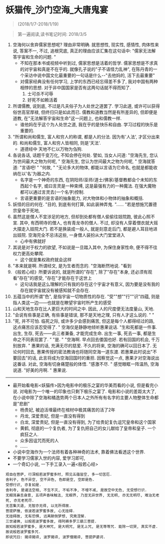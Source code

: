 #  妖猫传_沙门空海_大唐鬼宴

> (2018/1/7-2018/1/19)

> 第一遍阅读,读书笔记时间: 2018/3/5

1. 空海何以舍弃儒家思想呢? 理由非常明确. 就思想性, 现实性, 感情性, 肉体性来说, 答案不一, 不过, 追根究底, 真正的理由应该汇集在这句话中: "儒家无法解答宇宙和生命的问题. "
    * 不知在那本书或视频中听到过, 儒家思想是活着的哲学.  儒家思想是不求真的对宇宙和真是不在乎的. 就像孔子说的"子不语怪力乱神", 在陈丹青的一个采访中说中国文化最重要的一句话是什么--"去他妈的, 活下去最重要"
    * 对儒家经典没有任何学习, 上学的东西已经忘得差不多了, 我对中国有两种相悖的思想. 对于非中国国家是否有这两句话就不得而知了.
        1. 士可杀不可辱
        2. 好死不如赖活着
2. 所谓儒教, 说到底, 不过是凡夫俗子为人处世之道罢了. 学习此道, 或许可以获得俗世高官厚禄, 但终归只是如此而已.  儒教和道教当然是有所差异的, 但即便是道教, 在"无法解答宇宙和生命"这一问题上, 也和儒教一样. 
    * 谁他妈在乎这个为人处世之道, 我在乎的是快乐和自由. 学习过程的快乐是重要的. 
3. "所谓和尚和儒生, 富人和穷人的称谓, 都是人的分法. 因为有'人法', 才区分出来的. 和尚和儒生, 富人和穷人皆相同, 则是'天法'. 
    * 道德经中 天地不仁以万物为刍狗. 
4. 各说各话, 话题千变万化, 不知会停在何处.  譬如, 当女人问道:  "空海先生, 您认为世间最大之物为何呢, " 空海先生, 您认为世间最大之物为何呢, " 空海就答道: "言语吧! " "何故, " "无论多大的物体, 都能以言语为它命名, 也就是都能收纳在以'名'为器之内. 
    * 名字是一个神奇的东西, 在阴阳师/巫师/道士/佛家/基督教都会个未知的东西起个名字, 或曰言灵是一种束缚, 这是最强有力的一种魔法. 在强大魔物都可以通过言灵去(一个名字)控制.
    * 言语更重要的是言语的抽象能力, 对大物体和小物体的抽象和概括.
6. 妖怪的目的何在. "目的, 到底有何打算, 如此装神弄鬼. "…… "若是想施咒置德宗皇帝于死地, 
7. 虽然这是僧人不宜涉足的地方, 但却到处都有僧人偷偷往妓院跑, 彼此心照不宣. 其中, 有西明寺的僧人, 也有青龙寺的僧人.  不过, 却没有人穿着僧衣就大摇大摆走入妓院大门.  若不是换装成一般人, 就是刻意走后门, 都是避人耳目地进出妓院.  空海完全不忌讳这些, 一身僧人装扮从大门堂堂进入
    * 心中有佛就好
9. 其说是对于权力的欲望, 不如说是一旦踏入其中, 为保住身家性命, 便不得不往权力更高处攀爬. 
    * 这个就是集权政府就会这样
11. "本来就是啊. 所谓经文, 是为生者而念的. "空海断然地说.  "看到
12. 《般若心经》所要诉说的, 就是所谓的"存在", 除了"存在"本身, 还必须有观看"存在"的感受, "存在"才能存在于这世上
    * 这句话我是这么理解的只有我的存在这个宇宙才有意义, 因为要是没有我的存在就宇宙就没有被感知就不会存在.
14. 五蕴当中的所谓"色", 是指宇宙一切物质性的存在. "受""想""行""识"四蕴, 则是指人类这一边——也就是在瞭望宇宙时所产生的感受
15. 山和天地生存在比人更巨大的时间之中. 因此, 人的尺度便无法度量山, 天地. 
16. "会说有些事是正确, 有些事是错误, 那不是天地之理, 只有人才这么说的. " "
17. "死, 并不可怕. 临死之际, 或许多少会感到痛苦, 但这是每个人都得经过的路, 这点痛苦应该忍受得了. " 空海仅是静静地倾听惠果说话.  "生和死都是一件事. 出生, 生存, 死去——此三者兼备, 才能完成生命. 出生一事, 死去一事, 都是生命之不同表现罢了. " "是. " "空海啊. 早点回去倭国也好. 若有回国的机会, 千万别放弃. " 惠果的话, 充满无尽的慈爱.  不久的将来, 空海的确可以回日本了.  无论何时回去, 惠果传授的密法教诲也将随同空海一道东渡.  若惠果此时说出"不要回去"的话, 此言将成为空海回国时的重担.  因察觉这一点, 惠果才对空海说出这番话.  对此, 空海有切身痛楚般的体悟.  "感激不尽. " 感觉眼眶一阵温热, 空海说道.  "好美的月啊. " 惠果说. 

---------
* 最开始看电影<妖猫传>因为电影中的极乐之宴的华美而看的小说, 但是看完小说. 对电影为一个唯一的印象也只剩下极乐之宴了. 电影和小说的差距太大了, 在小说中除了空海和橘逸势两个日本人之外所有有名字的主要人物整体生命都是"悲剧" 
    * 杨贵妃, 被迫活埋最终在棺材中极其痛苦的活了2年
    * 丹龙, 深爱贵妃, 但是一直没有得到
    * 白龙, 深爱贵妃, 但是一直没有得到, 为了给贵妃复仇诅咒皇帝和这个国家
    * 黄鹤, 彻底的一个复仇者, 为了复仇把自己的女儿献给了皇帝和皇子. 一个疯狂之人.
    * 众多因诅咒而死的人
    * ......
* 小说中空海作为一个法师有着各种神奇的法术, 靠着佛法看透这个世界. 
* 不要学习儒家入世的内容, 爱学习即可, 
* 一个奇幻小说, 一下手工录入一遍<般若心经>
```
观自在菩萨, 行深般若波罗蜜多时, 照见五蕴皆空, 多一切苦厄.
舍利子, 色不异空, 空不异色, 色即是空, 空即是色.
受想行识, 亦复如是.
舍利寺, 是诸法空相, 不生不灭, 不垢不净, 不增不减, 是故空中无色, 无受想行识. 
无眼耳鼻舌身意, 五项声香味触法, 无眼界, 乃至无异世界, 无无明, 亦无无明尽, 难治无老死, 亦无老死尽.
无苦集灭道, 无智亦无得, 以无所得故.
菩提萨捶, 依波若波罗蜜多故, 心无挂碍.
无挂碍故, 无有恐惧, 远离颠倒梦想, 究竟涅槃. 
三世诸佛, 以般若波罗蜜多故, 得阿褥多罗三藐三菩提.
故知般若波罗蜜多, 是大神咒, 是大明咒, 是无上咒, 是无等等咒. 能除一切哭, 真实不虚.
故说般若波罗蜜多咒.
即说咒曰: 揭谛揭谛, 波罗揭谛, 波罗僧揭谛, 菩提萨婆诃.
    
```